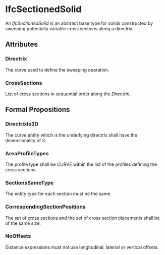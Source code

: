 # IfcSectionedSolid

An _IfcSectionedSolid_ is an abstract base type for solids constructed by sweeping potentially variable cross sections along a directrix.
<!-- end of short definition -->


## Attributes

### Directrix
The curve used to define the sweeping operation.

### CrossSections
List of cross sections in sequential order along the _Directrix_.

## Formal Propositions

### DirectrixIs3D
The curve entity which is the underlying directrix shall have the dimensionality of 3.

### AreaProfileTypes
The profile type shall be CURVE within the list of the profiles defining the cross sections.

### SectionsSameType
The entity type for each section must be the same.

### CorrespondingSectionPositions
The set of cross sections and the set of cross section placements shall be of the same size.

### NoOffsets
Distance expressions must not use longitudinal, laterial or vertical offsets.
